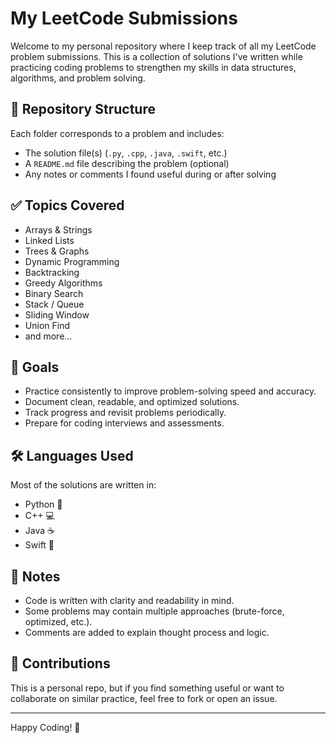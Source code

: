 # My LeetCode Submissions

Welcome to my personal repository where I keep track of all my LeetCode problem submissions. This is a collection of solutions I've written while practicing coding problems to strengthen my skills in data structures, algorithms, and problem solving.

## 📁 Repository Structure

Each folder corresponds to a problem and includes:
- The solution file(s) (`.py`, `.cpp`, `.java`, `.swift`, etc.)
- A `README.md` file describing the problem (optional)
- Any notes or comments I found useful during or after solving

## ✅ Topics Covered

- Arrays & Strings
- Linked Lists
- Trees & Graphs
- Dynamic Programming
- Backtracking
- Greedy Algorithms
- Binary Search
- Stack / Queue
- Sliding Window
- Union Find
- and more...

## 🚀 Goals

- Practice consistently to improve problem-solving speed and accuracy.
- Document clean, readable, and optimized solutions.
- Track progress and revisit problems periodically.
- Prepare for coding interviews and assessments.

## 🛠 Languages Used

Most of the solutions are written in:
- Python 🐍
- C++ 💻
- Java ☕
- Swift 🧭 

## 📌 Notes

- Code is written with clarity and readability in mind.
- Some problems may contain multiple approaches (brute-force, optimized, etc.).
- Comments are added to explain thought process and logic.

## 🤝 Contributions

This is a personal repo, but if you find something useful or want to collaborate on similar practice, feel free to fork or open an issue.

<!---
## 📅 Progress Tracker

You can add a badge or markdown checklist to track your solved problems by difficulty or topic.
-->
---

Happy Coding! 🚀  
